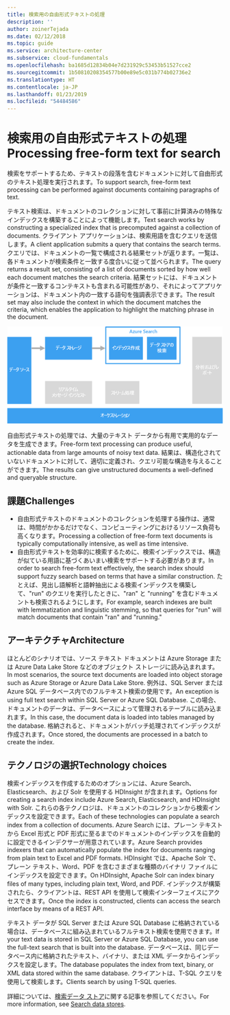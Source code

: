 ```yaml
---
title: 検索用の自由形式テキストの処理
description: ''
author: zoinerTejada
ms.date: 02/12/2018
ms.topic: guide
ms.service: architecture-center
ms.subservice: cloud-fundamentals
ms.openlocfilehash: ba1685d12834b04e7d231929c53453b51527cce2
ms.sourcegitcommit: 1b50810208354577b00e89e5c031b774b02736e2
ms.translationtype: HT
ms.contentlocale: ja-JP
ms.lasthandoff: 01/23/2019
ms.locfileid: "54484586"
---
```

# <a name="processing-free-form-text-for-search"></a><span data-ttu-id="007fc-102">検索用の自由形式テキストの処理</span><span class="sxs-lookup"><span data-stu-id="007fc-102">Processing free-form text for search</span></span>

<span data-ttu-id="007fc-103">検索をサポートするため、テキストの段落を含むドキュメントに対して自由形式のテキスト処理を実行されます。</span><span class="sxs-lookup"><span data-stu-id="007fc-103">To support search, free-form text processing can be performed against documents containing paragraphs of text.</span></span>

<span data-ttu-id="007fc-104">テキスト検索は、ドキュメントのコレクションに対して事前に計算済みの特殊なインデックスを構築することによって機能します。</span><span class="sxs-lookup"><span data-stu-id="007fc-104">Text search works by constructing a specialized index that is precomputed against a collection of documents.</span></span> <span data-ttu-id="007fc-105">クライアント アプリケーションは、検索用語を含むクエリを送信します。</span><span class="sxs-lookup"><span data-stu-id="007fc-105">A client application submits a query that contains the search terms.</span></span> <span data-ttu-id="007fc-106">クエリでは、ドキュメントの一覧で構成される結果セットが返ります。一覧は、各ドキュメントが検索条件と一致する度合いに従って並べられます。</span><span class="sxs-lookup"><span data-stu-id="007fc-106">The query returns a result set, consisting of a list of documents sorted by how well each document matches the search criteria.</span></span> <span data-ttu-id="007fc-107">結果セットには、ドキュメントが条件と一致するコンテキストも含まれる可能性があり、それによってアプリケーションは、ドキュメント内の一致する語句を強調表示できます。</span><span class="sxs-lookup"><span data-stu-id="007fc-107">The result set may also include the context in which the document matches the criteria, which enables the application to highlight the matching phrase in the document.</span></span>

![検索パイプラインの図](./images/search-pipeline.png)

<span data-ttu-id="007fc-109">自由形式テキストの処理では、大量のテキスト データから有用で実用的なデータを生成できます。</span><span class="sxs-lookup"><span data-stu-id="007fc-109">Free-form text processing can produce useful, actionable data from large amounts of noisy text data.</span></span> <span data-ttu-id="007fc-110">結果は、構造化されていないドキュメントに対して、適切に定義され、クエリ可能な構造を与えることができます。</span><span class="sxs-lookup"><span data-stu-id="007fc-110">The results can give unstructured documents a well-defined and queryable structure.</span></span>

## <a name="challenges"></a><span data-ttu-id="007fc-111">課題</span><span class="sxs-lookup"><span data-stu-id="007fc-111">Challenges</span></span>

- <span data-ttu-id="007fc-112">自由形式テキストのドキュメントのコレクションを処理する操作は、通常は、時間がかかるだけでなく、コンピューティングにおけるリソース負荷も高くなります。</span><span class="sxs-lookup"><span data-stu-id="007fc-112">Processing a collection of free-form text documents is typically computationally intensive, as well as time intensive.</span></span>
- <span data-ttu-id="007fc-113">自由形式テキストを効率的に検索するために、検索インデックスでは、構造が似ている用語に基づくあいまい検索をサポートする必要があります。</span><span class="sxs-lookup"><span data-stu-id="007fc-113">In order to search free-form text effectively, the search index should support fuzzy search based on terms that have a similar construction.</span></span> <span data-ttu-id="007fc-114">たとえば、見出し語解析と語幹抽出による検索インデックスを構築して、"run" のクエリを実行したときに、"ran" と "running" を含むドキュメントも検索されるようにします。</span><span class="sxs-lookup"><span data-stu-id="007fc-114">For example, search indexes are built with lemmatization and linguistic stemming, so that queries for "run" will match documents that contain "ran" and "running."</span></span>

## <a name="architecture"></a><span data-ttu-id="007fc-115">アーキテクチャ</span><span class="sxs-lookup"><span data-stu-id="007fc-115">Architecture</span></span>

<span data-ttu-id="007fc-116">ほとんどのシナリオでは、ソース テキスト ドキュメントは Azure Storage または Azure Data Lake Store などのオブジェクト ストレージに読み込まれます。</span><span class="sxs-lookup"><span data-stu-id="007fc-116">In most scenarios, the source text documents are loaded into object storage such as Azure Storage or Azure Data Lake Store.</span></span> <span data-ttu-id="007fc-117">例外は、SQL Server または Azure SQL データベース内でのフルテキスト検索の使用です。</span><span class="sxs-lookup"><span data-stu-id="007fc-117">An exception is using full text search within SQL Server or Azure SQL Database.</span></span> <span data-ttu-id="007fc-118">この場合、ドキュメントのデータは、データベースによって管理されるテーブルに読み込まれます。</span><span class="sxs-lookup"><span data-stu-id="007fc-118">In this case, the document data is loaded into tables managed by the database.</span></span> <span data-ttu-id="007fc-119">格納されると、ドキュメントがバッチ処理されてインデックスが作成されます。</span><span class="sxs-lookup"><span data-stu-id="007fc-119">Once stored, the documents are processed in a batch to create the index.</span></span>

## <a name="technology-choices"></a><span data-ttu-id="007fc-120">テクノロジの選択</span><span class="sxs-lookup"><span data-stu-id="007fc-120">Technology choices</span></span>

<span data-ttu-id="007fc-121">検索インデックスを作成するためのオプションには、Azure Search、Elasticsearch、および Solr を使用する HDInsight が含まれます。</span><span class="sxs-lookup"><span data-stu-id="007fc-121">Options for creating a search index include Azure Search, Elasticsearch, and HDInsight with Solr.</span></span> <span data-ttu-id="007fc-122">これらの各テクノロジは、ドキュメントのコレクションから検索インデックスを設定できます。</span><span class="sxs-lookup"><span data-stu-id="007fc-122">Each of these technologies can populate a search index from a collection of documents.</span></span> <span data-ttu-id="007fc-123">Azure Search には、プレーン テキストから Excel 形式と PDF 形式に至るまでのドキュメントのインデックスを自動的に設定できるインデクサーが用意されています。</span><span class="sxs-lookup"><span data-stu-id="007fc-123">Azure Search provides indexers that can automatically populate the index for documents ranging from plain text to Excel and PDF formats.</span></span> <span data-ttu-id="007fc-124">HDInsight では、Apache Solr で、プレーン テキスト、Word、PDF を含むさまざまな種類のバイナリ ファイルにインデックスを設定できます。</span><span class="sxs-lookup"><span data-stu-id="007fc-124">On HDInsight, Apache Solr can index binary files of many types, including plain text, Word, and PDF.</span></span> <span data-ttu-id="007fc-125">インデックスが構築されたら、クライアントは、REST API を使用して検索インターフェイスにアクセスできます。</span><span class="sxs-lookup"><span data-stu-id="007fc-125">Once the index is constructed, clients can access the search interface by means of a REST API.</span></span>

<span data-ttu-id="007fc-126">テキスト データが SQL Server または Azure SQL Database に格納されている場合は、データベースに組み込まれているフルテキスト検索を使用できます。</span><span class="sxs-lookup"><span data-stu-id="007fc-126">If your text data is stored in SQL Server or Azure SQL Database, you can use the full-text search that is built into the database.</span></span> <span data-ttu-id="007fc-127">データベースは、同じデータベース内に格納されたテキスト、バイナリ、または XML データからインデックスを設定します。</span><span class="sxs-lookup"><span data-stu-id="007fc-127">The database populates the index from text, binary, or XML data stored within the same database.</span></span> <span data-ttu-id="007fc-128">クライアントは、T-SQL クエリを使用して検索します。</span><span class="sxs-lookup"><span data-stu-id="007fc-128">Clients search by using T-SQL queries.</span></span>

<span data-ttu-id="007fc-129">詳細については、[検索データ ストア](../technology-choices/search-options.md)に関する記事を参照してください。</span><span class="sxs-lookup"><span data-stu-id="007fc-129">For more information, see [Search data stores](../technology-choices/search-options.md).</span></span>
